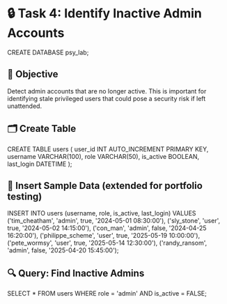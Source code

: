 # 🔒 Task 4: Identify Inactive Admin Accounts

CREATE DATABASE psy_lab;

## 📌 Objective  
Detect admin accounts that are no longer active. This is important for identifying stale privileged users that could pose a security risk if left unattended.

## 🗂️ Create Table  
CREATE TABLE users (
    user_id INT AUTO_INCREMENT PRIMARY KEY,
    username VARCHAR(100),
    role VARCHAR(50),
    is_active BOOLEAN,
    last_login DATETIME
);

## 🧪 Insert Sample Data (extended for portfolio testing)  
INSERT INTO users (username, role, is_active, last_login) VALUES
('tim_cheatham', 'admin', true, '2024-05-01 08:30:00'),
('sly_stone', 'user', true, '2024-05-02 14:15:00'),
('con_man', 'admin', false, '2024-04-25 16:20:00'),
('philippe_scheme', 'user', true, '2025-05-19 10:00:00'), 
('pete_wormsy', 'user', true, '2025-05-14 12:30:00'), 
('randy_ransom', 'admin', false, '2025-04-20 15:45:00');

## 🔍 Query: Find Inactive Admins  
SELECT * FROM users
WHERE role = 'admin' AND is_active = FALSE;
